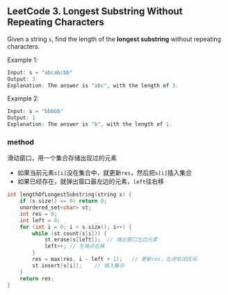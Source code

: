 ## LeetCode 3. Longest Substring Without Repeating Characters

Given a string `s`, find the length of the **longest substring** without repeating characters.

Example 1:
```cpp
Input: s = "abcabcbb"
Output: 3
Explanation: The answer is "abc", with the length of 3.
```
Example 2:
```cpp
Input: s = "bbbbb"
Output: 1
Explanation: The answer is "b", with the length of 1.
```

### method

滑动窗口，用一个集合存储出现过的元素
+ 如果当前元素`s[i]`没在集合中，就更新`res`，然后把`s[i]`插入集合
+ 如果已经存在，就弹出窗口最左边的元素，`left`往右移

```cpp
int lengthOfLongestSubstring(string s) {
    if (s.size() == 0) return 0;
    unordered_set<char> st;
    int res = 0;
    int left = 0;
    for (int i = 0; i < s.size(); i++) {
        while (st.count(s[i])) {
            st.erase(s[left]);  // 弹出窗口左边元素
            left++; // 左端点右移
        }
        res = max(res, i - left + 1);   // 更新res，左闭右闭区间
        st.insert(s[i]);    // 插入集合 
    }
    return res;
}
```